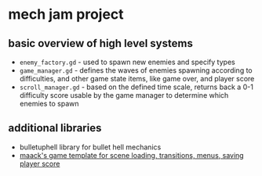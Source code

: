 # mech jam project

## basic overview of high level systems

- `enemy_factory.gd` - used to spawn new enemies and specify types
- `game_manager.gd` - defines the waves of enemies spawning according to difficulties, and other game state items, like game over, and player score
- `scroll_manager.gd` - based on the defined time scale, returns back a 0-1 difficulty score usable by the game manager to determine which enemies to spawn


<!-- ## scene tree

![current scene tree](/documentation/images/image.png) -->

## additional libraries

- bulletuphell library for bullet hell mechanics
- [maack's game template for scene loading, transitions, menus, saving player score](/addons/maaacks_game_template/docs/NewProject.md)
